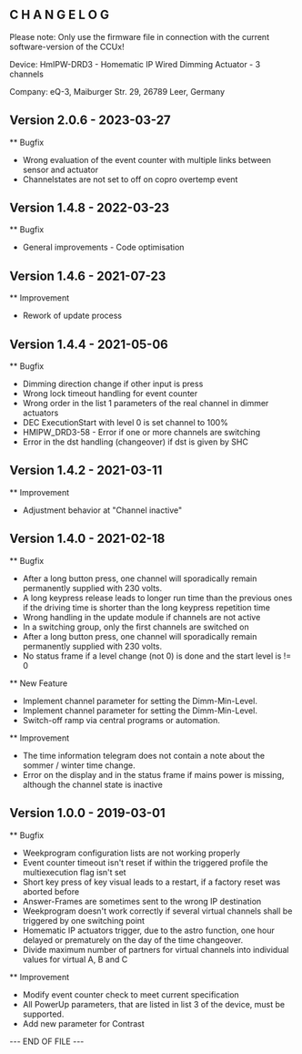 C H A N G E L O G
-----------------

Please note: Only use the firmware file in connection with the current software-version of the CCUx!

Device:      HmIPW-DRD3 - Homematic IP Wired Dimming Actuator - 3 channels

Company:     eQ-3, Maiburger Str. 29, 26789 Leer, Germany



Version 2.0.6 - 2023-03-27
--------------------------------------------------------------

** Bugfix
   * Wrong evaluation of the event counter with multiple links between sensor and actuator
   * Channelstates are not set to off on copro overtemp event



Version 1.4.8 - 2022-03-23
--------------------------------------------------------------

** Bugfix
   * General improvements - Code optimisation



Version 1.4.6 - 2021-07-23
--------------------------------------------------------------

** Improvement
   * Rework of update process



Version 1.4.4 - 2021-05-06
--------------------------------------------------------------

** Bugfix
   * Dimming direction change if other input is press
   * Wrong lock timeout handling for event counter
   * Wrong order in the list 1 parameters of the real channel in dimmer actuators
   * DEC ExecutionStart with level 0 is set channel to 100%
   * HMIPW_DRD3-58 - Error if one or more channels are switching
   * Error in the dst handling (changeover) if dst is given by SHC



Version 1.4.2 - 2021-03-11
--------------------------------------------------------------

** Improvement
   * Adjustment behavior at "Channel inactive"



Version 1.4.0 - 2021-02-18
--------------------------------------------------------------

** Bugfix
   * After a long button press, one channel will sporadically remain permanently supplied with 230 volts.
   * A long keypress release leads to longer run time than the previous ones if the driving time is shorter than the long keypress repetition time
   * Wrong handling in the update module if channels are not active 
   * In a switching group, only the first channels are switched on
   * After a long button press, one channel will sporadically remain permanently supplied with 230 volts.
   * No status frame if a level change (not 0) is done and the start level is != 0

** New Feature
   * Implement channel parameter for setting the Dimm-Min-Level.
   * Implement channel parameter for setting the Dimm-Min-Level.
   * Switch-off ramp via central programs or automation.

** Improvement
   * The time information telegram does not contain a note about the sommer / winter time change.
   * Error on the display and in the status frame if mains power is missing, although the channel state is inactive



Version 1.0.0 - 2019-03-01
--------------------------------------------------------------

** Bugfix
   * Weekprogram configuration lists are not working properly 
   * Event counter timeout isn't reset if within the triggered profile the multiexecution flag isn't set
   * Short key press of key visual leads to a restart, if a factory reset was aborted before
   * Answer-Frames are sometimes sent to the wrong IP destination
   * Weekprogram doesn't work correctly if several virtual channels shall be triggered by one switching point
   * Homematic IP actuators trigger, due to the astro function, one hour delayed or prematurely on the day of the time changeover.
   * Divide maximum number of partners for virtual channels into individual values for virtual A, B and C

** Improvement
   * Modify event counter check to meet current specification
   * All PowerUp parameters, that are listed in list 3 of the device, must be supported.
   * Add new parameter for Contrast



--- END OF FILE ---
